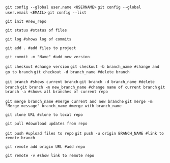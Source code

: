 `git config --global user.name <USERNAME>`
`git config --global user.email <EMAIL>`
`git config --list`

`git init #new_repo`

`git status #status of files`

`git log #shows log of commits`

`git add . #add files to project`

`git commit -m "Name" #add new version` 

`git checkout #change version`
`git checkout -b branch_name #change and go to branch`
`git checkout -d branch_name #delete branch`

`git branch #shows current branch`
`git branch -d branch_name #delete branch`
`git branch -m new_branch_name #change name of current branch`
`git branch -a #shows all branches of current repo`

`git merge branch_name #merge current and new branche`
`git merge -m "Merge message" branch_name #merge with branch_name`

`git clone URL #clone to local repo`

`git pull #download updates from repo`

`git push #upload files to repo`
`git push -u origin BRANCH_NAME #link to remote branch`

`git remote add origin URL #add repo` 

`git remote -v #show link to remote repo`